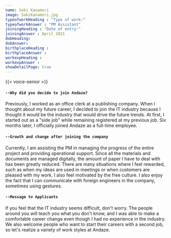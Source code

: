 ```yaml
---
name: Saki Kanamori
image: SakiKanamori.jpg
typeofworkHeading : "Type of work:"
typeofworkAnswer : "PM Assistant"
joiningHeading : "Date of entry:"
joiningAnswer : April 2021
dobHeading:
dobAnswer:
birthplaceHeading :
birthplaceAnswer :
workexpHeading :
workexpAnswer :
showDetailPage: true
---
```

{{< voice-senior >}}

<div class="col-12 col-sm-12 col-md-8 col-lg-8" >

#### `--Why did you decide to join Andaze?`

Previously, I worked as an office clerk at a publishing company. When I thought about my future career, I decided to join the IT industry because I thought it would be the industry that would drive the future trends. At first, I started out as a "side job" while remaining registered at my previous job. Six months later, I officially joined Andaze as a full-time employee.

#### `--Growth and change after joining the company`

Currently, I am assisting the PM in managing the progress of the entire project and providing operational support. Since all the materials and documents are managed digitally, the amount of paper I have to deal with has been greatly reduced. There are many situations where I feel rewarded, such as when my ideas are used in meetings or when customers are pleased with my work. I also feel motivated by the free culture. I also enjoy the fact that I can communicate with foreign engineers in the company, sometimes using gestures.

#### `--Message to Applicants`

If you feel that the IT industry seems difficult, don't worry. The people around you will teach you what you don't know, and I was able to make a comfortable career change even though I had no experience in the industry. We also welcome people who want to start their careers with a second job, so let's realize a variety of work styles at Andaze.

</div>